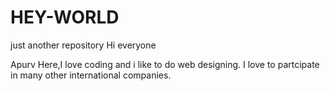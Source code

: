 # HEY-WORLD
just another repository
Hi everyone

Apurv Here,I love coding and i like to do web designing.
I love to partcipate in many other international companies.
